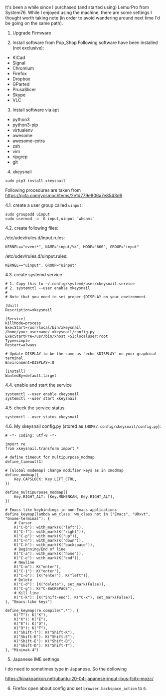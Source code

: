 
It's been a while since I purchased (and started using) LemurPro from System76. While I enjoyed using the machine, there are some settings I thought worth taking note (in order to avoid wandering around next time I'd be going on the same path). 

1. Upgrade Firmware

2. Install software from Pop_Shop
Following software have been installed (not exclusive): 
- KiCad
- Signal
- Chromium
- Firefox
- Dropbox
- GParted
- PrusaSlicer
- Skype
- VLC

3. Install software via apt
- python3
- python3-pip
- virtualenv
- awesome
- awesome-extra
- zsh
- vim
- ripgrep
- git

4. xkeysnail
```
sudo pip3 install xkeysnail
```

Following procedures are taken from https://qiita.com/yosmoc/items/2e1d779e806a7e8543d6

4.1. create a user group called `uinput`:
```
sudo groupadd uinput
sudo usermod -a -G input,uinput `whoami`
```

4.2. create following files:

/etc/udev/rules.d/input.rules:
```
KERNEL=="event*", NAME="input/%k", MODE="660", GROUP="input"
```

/etc/udev/rules.d/uinput.rules:
```
KERNEL=="uinput", GROUP="uinput"
```

4.3. create systemd service

```
# 1. Copy this to ~/.config/systemd/user/xkeysnail.service
# 2. systemctl --user enable xkeysnail
#
# Note that you need to set proper $DISPLAY on your environment.

[Unit]
Description=xkeysnail

[Service]
KillMode=process
ExecStart=/usr/local/bin/xkeysnail /home/your_username/.xkeysnail/config.py
ExecStartPre=/usr/bin/xhost +SI:localuser:root
Type=simple
Restart=always

# Update DISPLAY to be the same as `echo $DISPLAY` on your graphical terminal.
Environment=DISPLAY=:0

[Install]
WantedBy=default.target
```

4.4. enable and start the service

```
systemctl --user enable xkeysnail
systemctl --user start xkeysnail
```

4.5. check the service status

```
systemctl --user status xkeysnail
```

4.6. My xkeysnail config.py (stored as `$HOME/.config/xkeysnail/config.py`):
```
# -*- coding: utf-8 -*-

import re
from xkeysnail.transform import *

# define timeout for multipurpose_modmap
define_timeout(1)

# [Global modemap] Change modifier keys as in xmodmap
define_modmap({
    Key.CAPSLOCK: Key.LEFT_CTRL,
})

define_multipurpose_modmap({
    Key.RIGHT_ALT: [Key.MUHENKAN, Key.RIGHT_ALT],
})

# Emacs-like keybindings in non-Emacs applications
define_keymap(lambda wm_class: wm_class not in ("Emacs", "URxvt", "Gnome-terminal"), {
    # Cursor
    K("C-b"): with_mark(K("left")),
    K("C-f"): with_mark(K("right")),
    K("C-p"): with_mark(K("up")),
    K("C-n"): with_mark(K("down")),
    K("C-h"): with_mark(K("backspace")),
    # Beginning/End of line
    K("C-a"): with_mark(K("home")),
    K("C-e"): with_mark(K("end")),
    # Newline
    K("C-m"): K("enter"),
    K("C-j"): K("enter"),
    K("C-o"): [K("enter"), K("left")],
    # Delete
    K("C-d"): [K("delete"), set_mark(False)],
    K("C-g"): K("C-BACKSPACE"),
    # Kill line
    K("C-k"): [K("Shift-end"), K("C-x"), set_mark(False)],
}, "Emacs-like keys")

define_keymap(re.compile(".*"), {
    K("T"): K("K"),
    K("K"): K("E"),
    K("E"): K("D"),
    K("D"): K("T"),
    K("Shift-T"): K("Shift-K"),
    K("Shift-K"): K("Shift-E"),
    K("Shift-E"): K("Shift-D"),
    K("Shift-D"): K("Shift-T"),
}, "Minimak-4")

```

5. Japanese IME settings

I do need to sometimes type in Japanese. So the dollowing 

https://kinakoankon.net/ubuntu-20-04-japanese-input-ibus-fcitx-mozc/



6. Firefox
open about:config and set `browser.backspace_action` to `0`.





